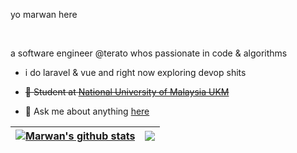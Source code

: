 yo marwan here 

<br />

a software engineer @terato whos passionate in code & algorithms

- i do laravel & vue and right now exploring devop shits

- ~~💼 Student at [National University of Malaysia UKM](http://ukm.com/)~~

- 💬 Ask me about anything [here](https://github.com/marwanbukhori/marwanbukhori/issues)
 

| <a href="#"><img align="center" src="https://github-readme-stats.vercel.app/api?username=marwanbukhori&show_icons=true&include_all_commits=true&theme=omni&hide_border=true" alt="Marwan's github stats" /></a> | <a href="#"><img align="center" src="https://github-readme-stats.vercel.app/api/top-langs/?username=marwanbukhori&layout=compact&theme=omni&hide_border=true" /></a> |
| ------------- | ------------- |





</a>
